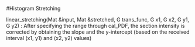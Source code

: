 #Histogram Stretching

linear_stretching(Mat &input, Mat &stretched, G trans_func, G x1, G x2, G y1, G y2)
: After specifying the range through cal_PDF, the section intensity is corrected by obtaining the slope and the y-intercept (based on the received interval (x1, y1) and (x2, y2) values)
